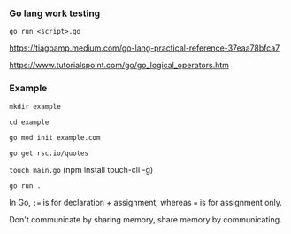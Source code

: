 
### Go lang work testing


` go run <script>.go `


https://tiagoamp.medium.com/go-lang-practical-reference-37eaa78bfca7


https://www.tutorialspoint.com/go/go_logical_operators.htm


### Example


`mkdir example`


`cd example`


`go mod init example.com`


`go get rsc.io/quotes`


`touch main.go` (npm install touch-cli -g)


`go run . `


In Go, `:=` is for declaration + assignment, whereas `=` is for assignment only.






Don't communicate by sharing memory, share memory by communicating.
